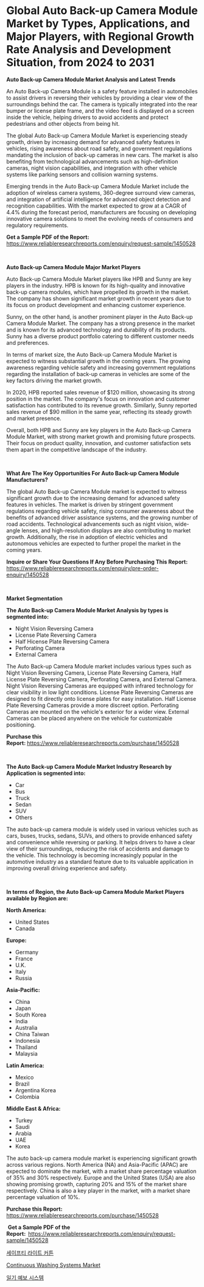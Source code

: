 <p><h1>Global Auto Back-up Camera Module Market by Types, Applications, and Major Players, with Regional Growth Rate Analysis and Development Situation, from 2024 to 2031</h1></p><p><strong>Auto Back-up Camera Module Market Analysis and Latest Trends</strong></p>
<p><p>An Auto Back-up Camera Module is a safety feature installed in automobiles to assist drivers in reversing their vehicles by providing a clear view of the surroundings behind the car. The camera is typically integrated into the rear bumper or license plate frame, and the video feed is displayed on a screen inside the vehicle, helping drivers to avoid accidents and protect pedestrians and other objects from being hit.</p><p>The global Auto Back-up Camera Module Market is experiencing steady growth, driven by increasing demand for advanced safety features in vehicles, rising awareness about road safety, and government regulations mandating the inclusion of back-up cameras in new cars. The market is also benefiting from technological advancements such as high-definition cameras, night vision capabilities, and integration with other vehicle systems like parking sensors and collision warning systems.</p><p>Emerging trends in the Auto Back-up Camera Module Market include the adoption of wireless camera systems, 360-degree surround view cameras, and integration of artificial intelligence for advanced object detection and recognition capabilities. With the market expected to grow at a CAGR of 4.4% during the forecast period, manufacturers are focusing on developing innovative camera solutions to meet the evolving needs of consumers and regulatory requirements.</p></p>
<p><strong>Get a Sample PDF of the Report:&nbsp;</strong> <a href="https://www.reliableresearchreports.com/enquiry/request-sample/1450528">https://www.reliableresearchreports.com/enquiry/request-sample/1450528</a></p>
<p>&nbsp;</p>
<p><strong>Auto Back-up Camera Module Major Market Players</strong></p>
<p><p>Auto Back-up Camera Module Market players like HPB and Sunny are key players in the industry. HPB is known for its high-quality and innovative back-up camera modules, which have propelled its growth in the market. The company has shown significant market growth in recent years due to its focus on product development and enhancing customer experience.</p><p>Sunny, on the other hand, is another prominent player in the Auto Back-up Camera Module Market. The company has a strong presence in the market and is known for its advanced technology and durability of its products. Sunny has a diverse product portfolio catering to different customer needs and preferences.</p><p>In terms of market size, the Auto Back-up Camera Module Market is expected to witness substantial growth in the coming years. The growing awareness regarding vehicle safety and increasing government regulations regarding the installation of back-up cameras in vehicles are some of the key factors driving the market growth.</p><p>In 2020, HPB reported sales revenue of $120 million, showcasing its strong position in the market. The company's focus on innovation and customer satisfaction has contributed to its revenue growth. Similarly, Sunny reported sales revenue of $90 million in the same year, reflecting its steady growth and market presence.</p><p>Overall, both HPB and Sunny are key players in the Auto Back-up Camera Module Market, with strong market growth and promising future prospects. Their focus on product quality, innovation, and customer satisfaction sets them apart in the competitive landscape of the industry.</p></p>
<p>&nbsp;</p>
<p><strong>What Are The Key Opportunities For Auto Back-up Camera Module Manufacturers?</strong></p>
<p><p>The global Auto Back-up Camera Module market is expected to witness significant growth due to the increasing demand for advanced safety features in vehicles. The market is driven by stringent government regulations regarding vehicle safety, rising consumer awareness about the benefits of advanced driver assistance systems, and the growing number of road accidents. Technological advancements such as night vision, wide-angle lenses, and high-resolution displays are also contributing to market growth. Additionally, the rise in adoption of electric vehicles and autonomous vehicles are expected to further propel the market in the coming years.</p></p>
<p><strong>Inquire or Share Your Questions If Any Before Purchasing This Report:</strong> <a href="https://www.reliableresearchreports.com/enquiry/pre-order-enquiry/1450528">https://www.reliableresearchreports.com/enquiry/pre-order-enquiry/1450528</a></p>
<p>&nbsp;</p>
<p><strong>Market Segmentation</strong></p>
<p><strong>The Auto Back-up Camera Module Market Analysis by types is segmented into:</strong></p>
<p><ul><li>Night Vision Reversing Camera</li><li>License Plate Reversing Camera</li><li>Half Hicense Plate Reversing Camera</li><li>Perforating Camera</li><li>External Camera</li></ul></p>
<p><p>The Auto Back-up Camera Module market includes various types such as Night Vision Reversing Camera, License Plate Reversing Camera, Half License Plate Reversing Camera, Perforating Camera, and External Camera. Night Vision Reversing Cameras are equipped with infrared technology for clear visibility in low light conditions. License Plate Reversing Cameras are designed to fit directly onto license plates for easy installation. Half License Plate Reversing Cameras provide a more discreet option. Perforating Cameras are mounted on the vehicle's exterior for a wider view. External Cameras can be placed anywhere on the vehicle for customizable positioning.</p></p>
<p><strong>Purchase this Report:&nbsp;</strong><a href="https://www.reliableresearchreports.com/purchase/1450528">https://www.reliableresearchreports.com/purchase/1450528</a></p>
<p>&nbsp;</p>
<p><strong>The Auto Back-up Camera Module Market Industry Research by Application is segmented into:</strong></p>
<p><ul><li>Car</li><li>Bus</li><li>Truck</li><li>Sedan</li><li>SUV</li><li>Others</li></ul></p>
<p><p>The auto back-up camera module is widely used in various vehicles such as cars, buses, trucks, sedans, SUVs, and others to provide enhanced safety and convenience while reversing or parking. It helps drivers to have a clear view of their surroundings, reducing the risk of accidents and damage to the vehicle. This technology is becoming increasingly popular in the automotive industry as a standard feature due to its valuable application in improving overall driving experience and safety.</p></p>
<p>&nbsp;</p>
<p><strong>In terms of Region, the Auto Back-up Camera Module Market Players available by Region are:</strong></p>
<p>
    <p> <strong> North America: </strong>
        <ul>
            <li>United States</li>
            <li>Canada</li>
        </ul>
        </p> 
    <p> <strong> Europe: </strong>
        <ul>
            <li>Germany</li>
            <li>France</li>
            <li>U.K.</li>
            <li>Italy</li>
            <li>Russia</li>
        </ul>
        </p> 
    <p> <strong> Asia-Pacific: </strong>
        <ul>
            <li>China</li>
            <li>Japan</li>
            <li>South Korea</li>
            <li>India</li>
            <li>Australia</li>
            <li>China Taiwan</li>
            <li>Indonesia</li>
            <li>Thailand</li>
            <li>Malaysia</li>
        </ul>
        </p> 
    <p> <strong> Latin America: </strong>
        <ul>
            <li>Mexico</li>
            <li>Brazil</li>
            <li>Argentina Korea</li>
            <li>Colombia</li>
        </ul>
        </p> 
    <p> <strong> Middle East & Africa: </strong>
        <ul>
            <li>Turkey</li>
            <li>Saudi</li>
            <li>Arabia</li>
            <li>UAE</li>
            <li>Korea</li>
        </ul>
    </p>
    </p>
<p><p>The auto back-up camera module market is experiencing significant growth across various regions. North America (NA) and Asia-Pacific (APAC) are expected to dominate the market, with a market share percentage valuation of 35% and 30% respectively. Europe and the United States (USA) are also showing promising growth, capturing 20% and 15% of the market share respectively. China is also a key player in the market, with a market share percentage valuation of 10%.</p></p>
<p><strong>Purchase this Report: </strong><a href="https://www.reliableresearchreports.com/purchase/1450528">https://www.reliableresearchreports.com/purchase/1450528</a></p>
<p>&nbsp;<strong>Get a Sample PDF of the Report:&nbsp;&nbsp;</strong><a href="https://www.reliableresearchreports.com/enquiry/request-sample/1450528">https://www.reliableresearchreports.com/enquiry/request-sample/1450528</a></p>
<p><strong></strong></p>
<p><p><a href="https://medium.com/@feltonfay2023/%EC%95%88%EC%A0%84-%EB%B9%9B-%EC%BB%A4%ED%8A%BC-%EC%8B%9C%EC%9E%A5-%EA%B7%9C%EB%AA%A8%EB%8A%94-%EA%B8%80%EB%A1%9C%EB%B2%8C-%EC%82%B0%EC%97%85%EC%97%90%EC%84%9C-%EC%B5%9C%EC%84%A0%EC%9D%98-%EB%A7%88%EC%BC%80%ED%8C%85-%EC%B1%84%EB%84%90%EC%9D%84-%EB%82%98%ED%83%80%EB%83%85%EB%8B%88%EB%8B%A4-0543f744a6cf">세이프티 라이트 커튼</a></p><p><a href="https://view.publitas.com/reportprime-1/continuous-washing-systems-market-research-report-reveals-the-latest-trends-and-opportunities-of-this-market-for-period-from-2023-2030/">Continuous Washing Systems Market</a></p><p><a href="https://medium.com/@feltonfay2023/%EB%82%A0%EC%94%A8-%EC%98%88%EC%B8%A1-%EC%8B%9C%EC%8A%A4%ED%85%9C-%EC%8B%9C%EC%9E%A5-%EC%8B%9C%EC%9E%A5-%EC%A0%90%EC%9C%A0%EC%9C%A8-%EC%8B%9C%EC%9E%A5-%EB%8F%99%ED%96%A5-%EB%B0%8F-%EB%AF%B8%EB%9E%98-%EC%84%B1%EC%9E%A5-%ED%83%90%EC%83%89-61f0f6689805">일기 예보 시스템</a></p></p>
